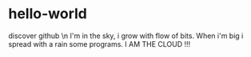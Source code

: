 # hello-world
discover github \n
I'm in the sky, i grow with flow of bits. When i'm big i spread with a rain some programs.
I AM THE CLOUD !!!
